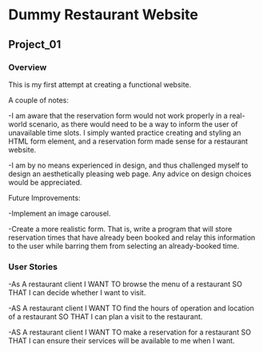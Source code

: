 # Dummy Restaurant Website

## Project_01

### Overview

This is my first attempt at creating a functional website. 

A couple of notes: 

-I am aware that the reservation form would not work properly in a real-world scenario, as there would need to be a way to inform the user of unavailable time slots. I simply wanted practice creating and styling an HTML form element, and a reservation form made sense for a restaurant website. 

-I am by no means experienced in design, and thus challenged myself to design an aesthetically pleasing web page. Any advice on design choices would be appreciated. 

Future Improvements:

-Implement an image carousel.

-Create a more realistic form. That is, write a program that will store reservation times that have already been booked and relay this information to the user while barring them from selecting an already-booked time.

### User Stories
-As A restaurant client I WANT TO browse the menu of a restaurant SO THAT I can decide whether I want to visit.

-AS A restaurant client I WANT TO find the hours of operation and location of a restaurant SO THAT I can plan a visit to the restaurant.

-AS A restaurant client I WANT TO make a reservation for a restaurant SO THAT I can ensure their services will be available to me when I want.
